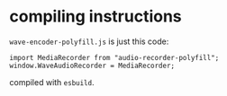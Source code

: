 # compiling instructions

`wave-encoder-polyfill.js` is just this code:

```
import MediaRecorder from "audio-recorder-polyfill";
window.WaveAudioRecorder = MediaRecorder;
```

compiled with `esbuild`.